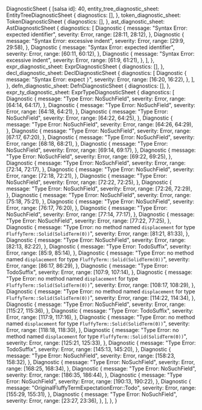 DiagnosticSheet {
    [salsa id]: 40,
    entity_tree_diagnostic_sheet: EntityTreeDiagnosticSheet {
        diagnostics: [],
    },
    token_diagnostic_sheet: TokenDiagnosticSheet {
        diagnostics: [],
    },
    ast_diagnostic_sheet: AstDiagnosticSheet {
        diagnostics: [
            Diagnostic {
                message: "Syntax Error: expected identifier",
                severity: Error,
                range: [28:11, 28:12),
            },
            Diagnostic {
                message: "Syntax Error: excessive indent",
                severity: Error,
                range: [29:9, 29:58),
            },
            Diagnostic {
                message: "Syntax Error: expected identifier",
                severity: Error,
                range: [60:11, 60:12),
            },
            Diagnostic {
                message: "Syntax Error: excessive indent",
                severity: Error,
                range: [61:9, 61:21),
            },
        ],
    },
    expr_diagnostic_sheet: ExprDiagnosticSheet {
        diagnostics: [],
    },
    decl_diagnostic_sheet: DeclDiagnosticSheet {
        diagnostics: [
            Diagnostic {
                message: "Syntax Error: expect `}`",
                severity: Error,
                range: [16:20, 16:22),
            },
        ],
    },
    defn_diagnostic_sheet: DefnDiagnosticSheet {
        diagnostics: [],
    },
    expr_ty_diagnostic_sheet: ExprTypeDiagnosticSheet {
        diagnostics: [
            Diagnostic {
                message: "Type Error: NoSuchField",
                severity: Error,
                range: [64:14, 64:17),
            },
            Diagnostic {
                message: "Type Error: NoSuchField",
                severity: Error,
                range: [64:18, 64:21),
            },
            Diagnostic {
                message: "Type Error: NoSuchField",
                severity: Error,
                range: [64:22, 64:25),
            },
            Diagnostic {
                message: "Type Error: NoSuchField",
                severity: Error,
                range: [64:26, 64:29),
            },
            Diagnostic {
                message: "Type Error: NoSuchField",
                severity: Error,
                range: [67:17, 67:20),
            },
            Diagnostic {
                message: "Type Error: NoSuchField",
                severity: Error,
                range: [68:18, 68:21),
            },
            Diagnostic {
                message: "Type Error: NoSuchField",
                severity: Error,
                range: [69:14, 69:17),
            },
            Diagnostic {
                message: "Type Error: NoSuchField",
                severity: Error,
                range: [69:22, 69:25),
            },
            Diagnostic {
                message: "Type Error: NoSuchField",
                severity: Error,
                range: [72:14, 72:17),
            },
            Diagnostic {
                message: "Type Error: NoSuchField",
                severity: Error,
                range: [72:18, 72:21),
            },
            Diagnostic {
                message: "Type Error: NoSuchField",
                severity: Error,
                range: [72:22, 72:25),
            },
            Diagnostic {
                message: "Type Error: NoSuchField",
                severity: Error,
                range: [72:26, 72:29),
            },
            Diagnostic {
                message: "Type Error: NoSuchField",
                severity: Error,
                range: [75:18, 75:21),
            },
            Diagnostic {
                message: "Type Error: NoSuchField",
                severity: Error,
                range: [76:17, 76:20),
            },
            Diagnostic {
                message: "Type Error: NoSuchField",
                severity: Error,
                range: [77:14, 77:17),
            },
            Diagnostic {
                message: "Type Error: NoSuchField",
                severity: Error,
                range: [77:22, 77:25),
            },
            Diagnostic {
                message: "Type Error: no method named `displacement` for type `FluffyTerm::Solid(SolidTerm(0))`",
                severity: Error,
                range: [81:21, 81:33),
            },
            Diagnostic {
                message: "Type Error: NoSuchField",
                severity: Error,
                range: [82:13, 82:22),
            },
            Diagnostic {
                message: "Type Error: TodoSuffix",
                severity: Error,
                range: [85:9, 85:14),
            },
            Diagnostic {
                message: "Type Error: no method named `displacement` for type `FluffyTerm::Solid(SolidTerm(0))`",
                severity: Error,
                range: [86:17, 86:29),
            },
            Diagnostic {
                message: "Type Error: TodoSuffix",
                severity: Error,
                range: [107:9, 107:14),
            },
            Diagnostic {
                message: "Type Error: no method named `displacement` for type `FluffyTerm::Solid(SolidTerm(0))`",
                severity: Error,
                range: [108:17, 108:29),
            },
            Diagnostic {
                message: "Type Error: no method named `displacement` for type `FluffyTerm::Solid(SolidTerm(0))`",
                severity: Error,
                range: [114:22, 114:34),
            },
            Diagnostic {
                message: "Type Error: NoSuchField",
                severity: Error,
                range: [115:27, 115:36),
            },
            Diagnostic {
                message: "Type Error: TodoSuffix",
                severity: Error,
                range: [117:9, 117:16),
            },
            Diagnostic {
                message: "Type Error: no method named `displacement` for type `FluffyTerm::Solid(SolidTerm(0))`",
                severity: Error,
                range: [118:18, 118:30),
            },
            Diagnostic {
                message: "Type Error: no method named `displacement` for type `FluffyTerm::Solid(SolidTerm(0))`",
                severity: Error,
                range: [125:21, 125:33),
            },
            Diagnostic {
                message: "Type Error: TodoSuffix",
                severity: Error,
                range: [145:13, 145:20),
            },
            Diagnostic {
                message: "Type Error: NoSuchField",
                severity: Error,
                range: [158:23, 158:32),
            },
            Diagnostic {
                message: "Type Error: NoSuchField",
                severity: Error,
                range: [168:25, 168:34),
            },
            Diagnostic {
                message: "Type Error: NoSuchField",
                severity: Error,
                range: [186:35, 186:44),
            },
            Diagnostic {
                message: "Type Error: NoSuchField",
                severity: Error,
                range: [190:13, 190:22),
            },
            Diagnostic {
                message: "OriginalFluffyTermExpectationError::Todo",
                severity: Error,
                range: [155:29, 155:31),
            },
            Diagnostic {
                message: "Type Error: NoSuchField",
                severity: Error,
                range: [23:27, 23:36),
            },
        ],
    },
}